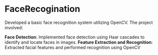 # FaceRecogination
Developed a basic face recognition system utilizing OpenCV. The project involved:   

**Face Detection**: Implemented face detection using Haar cascades to identify and locate faces in images.
**Feature Extraction and Recognition**: Extracted facial features and performed recognition using OpenCV
